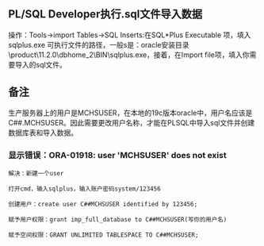## PL/SQL Developer执行.sql文件导入数据


操作：Tools->import Tables->SQL Inserts:在SQL*Plus Executable 项，填入sqlplus.exe 可执行文件的路径，一般s是：oracle安装目录\product\11.2.0\dbhome_2\BIN\sqlplus.exe，接着，在Import file项，填入你需要导入的sql文件。

## 备注

生产服务器上的用户是MCHSUSER，在本地的19c版本oracle中，用户名应该是C##.MCHSUSER。因此需要更改用户名称，才能在PLSQL中导入sql文件并创建数据库表和导入数据。

### 显示错误：ORA-01918: user 'MCHSUSER' does not exist

```text
解决：新建一个user

打开cmd，输入sqlplus，输入账户密码system/123456

创建用户：create user C##MCHSUSER identified by 123456;

赋予用户权限：grant imp_full_database to C##MCHSUSER(写你的用户名)

赋予空间权限：GRANT UNLIMITED TABLESPACE TO C##MCHSUSER;
```






































